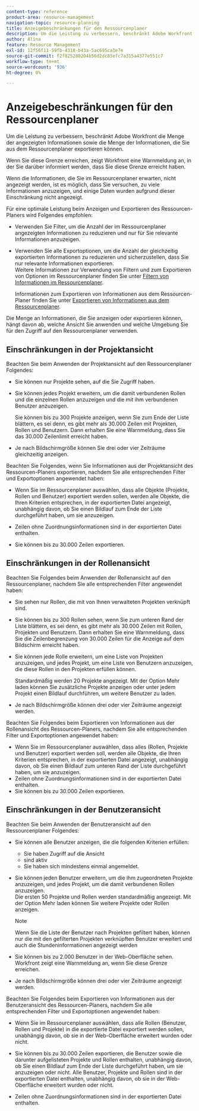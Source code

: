 ```yaml
---
content-type: reference
product-area: resource-management
navigation-topic: resource-planning
title: Anzeigebeschränkungen für den Ressourcenplaner
description: Um die Leistung zu verbessern, beschränkt Adobe Workfront die Menge der angezeigten Informationen sowie die Menge der Informationen, die Sie aus dem Ressourcenplaner exportieren können.
author: Alina
feature: Resource Management
exl-id: 12f56f11-59fb-4318-b43a-5ac695ca1e7e
source-git-commit: f2f825280204b56d2dc85efc7a315a4377e551c7
workflow-type: tm+mt
source-wordcount: '936'
ht-degree: 0%

---
```


# Anzeigebeschränkungen für den Ressourcenplaner

Um die Leistung zu verbessern, beschränkt Adobe Workfront die Menge der angezeigten Informationen sowie die Menge der Informationen, die Sie aus dem Ressourcenplaner exportieren können.

Wenn Sie diese Grenze erreichen, zeigt Workfront eine Warnmeldung an, in der Sie darüber informiert werden, dass Sie diese Grenze erreicht haben.

Wenn die Informationen, die Sie im Ressourcenplaner erwarten, nicht angezeigt werden, ist es möglich, dass Sie versuchen, zu viele Informationen anzuzeigen, und einige Daten wurden aufgrund dieser Einschränkung nicht angezeigt.

Für eine optimale Leistung beim Anzeigen und Exportieren des Ressourcen-Planers wird Folgendes empfohlen:

* Verwenden Sie Filter, um die Anzahl der im Ressourcenplaner angezeigten Informationen zu reduzieren und nur für Sie relevante Informationen anzuzeigen.
* Verwenden Sie alle Exportoptionen, um die Anzahl der gleichzeitig exportierten Informationen zu reduzieren und sicherzustellen, dass Sie nur relevante Informationen exportieren.\
   Weitere Informationen zur Verwendung von Filtern und zum Exportieren von Optionen im Ressourcenplaner finden Sie unter [Filtern von Informationen im Ressourcenplaner](../../resource-mgmt/resource-planning/filter-resource-planner.md).

   Informationen zum Exportieren von Informationen aus dem Ressourcen-Planer finden Sie unter [Exportieren von Informationen aus dem Ressourcenplaner](../../resource-mgmt/resource-planning/export-resource-planner.md).

Die Menge an Informationen, die Sie anzeigen oder exportieren können, hängt davon ab, welche Ansicht Sie anwenden und welche Umgebung Sie für den Zugriff auf den Ressourcenplaner verwenden.

## Einschränkungen in der Projektansicht

Beachten Sie beim Anwenden der Projektansicht auf den Ressourcenplaner Folgendes:

* Sie können nur Projekte sehen, auf die Sie Zugriff haben.
* Sie können jedes Projekt erweitern, um die damit verbundenen Rollen und die einzelnen Rollen anzuzeigen und die mit ihm verbundenen Benutzer anzuzeigen.

   Sie können bis zu 300 Projekte anzeigen, wenn Sie zum Ende der Liste blättern, es sei denn, es gibt mehr als 30.000 Zeilen mit Projekten, Rollen und Benutzern. Dann erhalten Sie eine Warnmeldung, dass Sie das 30.000 Zeilenlimit erreicht haben.

* Je nach Bildschirmgröße können Sie drei oder vier Zeiträume gleichzeitig anzeigen.

Beachten Sie Folgendes, wenn Sie Informationen aus der Projektansicht des Ressourcen-Planers exportieren, nachdem Sie alle entsprechenden Filter und Exportoptionen angewendet haben:

* Wenn Sie im Ressourcenplaner auswählen, dass alle Objekte (Projekte, Rollen und Benutzer) exportiert werden sollen, werden alle Objekte, die Ihren Kriterien entsprechen, in der exportierten Datei angezeigt, unabhängig davon, ob Sie einen Bildlauf zum Ende der Liste durchgeführt haben, um sie anzuzeigen.
* Zeilen ohne Zuordnungsinformationen sind in der exportierten Datei enthalten.

* Sie können bis zu 30.000 Zeilen exportieren.

## Einschränkungen in der Rollenansicht

Beachten Sie Folgendes beim Anwenden der Rollenansicht auf den Ressourcenplaner, nachdem Sie alle entsprechenden Filter angewendet haben:

* Sie sehen nur Rollen, die mit von Ihnen verwalteten Projekten verknüpft sind.

* Sie können bis zu 300 Rollen sehen, wenn Sie zum unteren Rand der Liste blättern, es sei denn, es gibt mehr als 30.000 Zeilen mit Rollen, Projekten und Benutzern. Dann erhalten Sie eine Warnmeldung, dass Sie die Zeilenbegrenzung von 30.000 Zeilen für die Anzeige auf dem Bildschirm erreicht haben.
* Sie können jede Rolle erweitern, um eine Liste von Projekten anzuzeigen, und jedes Projekt, um eine Liste von Benutzern anzuzeigen, die diese Rollen in den Projekten erfüllen können.

   Standardmäßig werden 20 Projekte angezeigt. Mit der Option Mehr laden können Sie zusätzliche Projekte anzeigen oder unter jedem Projekt einen Bildlauf durchführen, um weitere Benutzer zu laden.

* Je nach Bildschirmgröße können drei oder vier Zeiträume angezeigt werden.

Beachten Sie Folgendes beim Exportieren von Informationen aus der Rollenansicht des Ressourcen-Planers, nachdem Sie alle entsprechenden Filter und Exportoptionen angewendet haben:

* Wenn Sie im Ressourcenplaner auswählen, dass alles (Rollen, Projekte und Benutzer) exportiert werden soll, werden alle Objekte, die Ihren Kriterien entsprechen, in der exportierten Datei angezeigt, unabhängig davon, ob Sie einen Bildlauf zum unteren Rand der Liste durchgeführt haben, um sie anzuzeigen.
* Zeilen ohne Zuordnungsinformationen sind in der exportierten Datei enthalten.
* Sie können bis zu 30.000 Zeilen exportieren.

## Einschränkungen in der Benutzeransicht

Beachten Sie beim Anwenden der Benutzeransicht auf den Ressourcenplaner Folgendes:

* Sie können alle Benutzer anzeigen, die die folgenden Kriterien erfüllen:

   * Sie haben Zugriff auf die Ansicht
   * sind aktiv
   * Sie haben sich mindestens einmal angemeldet.

* Sie können jeden Benutzer erweitern, um die ihm zugeordneten Projekte anzuzeigen, und jedes Projekt, um die damit verbundenen Rollen anzuzeigen.\
   Die ersten 50 Projekte und Rollen werden standardmäßig angezeigt. Mit der Option Mehr laden können Sie weitere Projekte oder Rollen anzeigen.

   >[!NOTE]
   >
   >Wenn Sie die Liste der Benutzer nach Projekten gefiltert haben, können nur die mit den gefilterten Projekten verknüpften Benutzer erweitert und auch die Stundeninformationen angezeigt werden

* Sie können bis zu 2.000 Benutzer in der Web-Oberfläche sehen. Workfront zeigt eine Warnmeldung an, wenn Sie diese Grenze erreichen.
* Je nach Bildschirmgröße können drei oder vier Zeiträume angezeigt werden.

Beachten Sie Folgendes beim Exportieren von Informationen aus der Benutzeransicht des Ressourcen-Planers, nachdem Sie alle entsprechenden Filter und Exportoptionen angewendet haben:

* Wenn Sie im Ressourcenplaner auswählen, dass alle Rollen (Benutzer, Rollen und Projekte) in die exportierte Datei exportiert werden sollen, unabhängig davon, ob sie in der Web-Oberfläche erweitert wurden oder nicht.

* Sie können bis zu 30.000 Zeilen exportieren, die Benutzer sowie die darunter aufgelisteten Projekte und Rollen enthalten, unabhängig davon, ob Sie einen Bildlauf zum Ende der Liste durchgeführt haben, um sie anzuzeigen oder nicht. Alle Benutzer, Projekte und Rollen sind in der exportierten Datei enthalten, unabhängig davon, ob sie in der Web-Oberfläche erweitert wurden oder nicht.
* Zeilen ohne Zuordnungsinformationen sind in der exportierten Datei enthalten.
